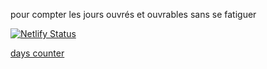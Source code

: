pour compter les jours ouvrés et ouvrables sans se fatiguer

[![Netlify Status](https://api.netlify.com/api/v1/badges/d37260d4-23ac-44c5-8fe1-4e286d68dc5e/deploy-status)](https://app.netlify.com/sites/dayscounter/deploys)

[days counter](https://dayscounter.netlify.app/)
